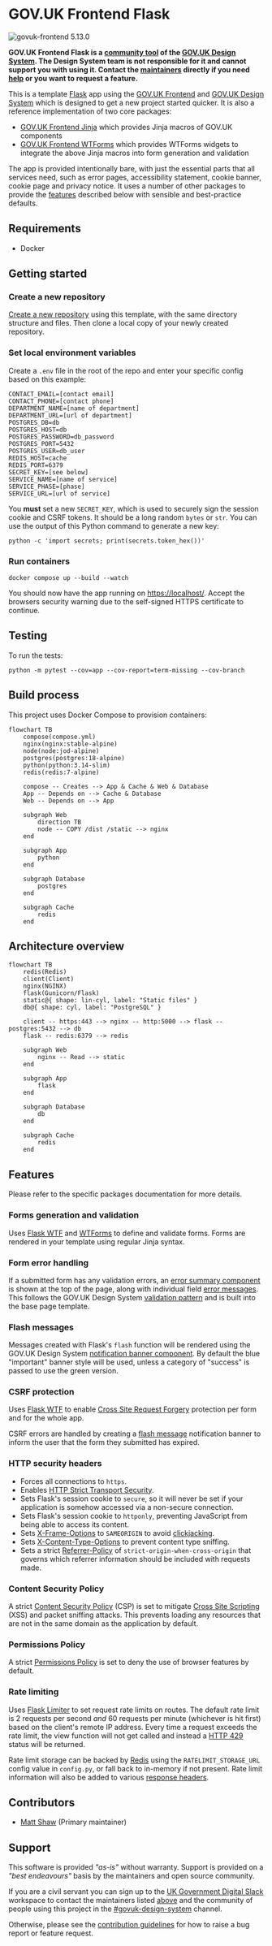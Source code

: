 # GOV.UK Frontend Flask

![govuk-frontend 5.13.0](https://img.shields.io/badge/govuk--frontend%20version-5.13.0-005EA5?logo=gov.uk&style=flat)

**GOV.UK Frontend Flask is a [community tool](https://design-system.service.gov.uk/community/resources-and-tools/) of the [GOV.UK Design System](https://design-system.service.gov.uk/). The Design System team is not responsible for it and cannot support you with using it. Contact the [maintainers](#contributors) directly if you need [help](#support) or you want to request a feature.**

This is a template [Flask](https://flask.palletsprojects.com) app using the [GOV.UK Frontend](https://frontend.design-system.service.gov.uk/) and [GOV.UK Design System](https://design-system.service.gov.uk/) which is designed to get a new project started quicker. It is also a reference implementation of two core packages:

- [GOV.UK Frontend Jinja](https://github.com/LandRegistry/govuk-frontend-jinja) which provides Jinja macros of GOV.UK components
- [GOV.UK Frontend WTForms](https://github.com/LandRegistry/govuk-frontend-wtf) which provides WTForms widgets to integrate the above Jinja macros into form generation and validation

The app is provided intentionally bare, with just the essential parts that all services need, such as error pages, accessibility statement, cookie banner, cookie page and privacy notice. It uses a number of other packages to provide the [features](#features) described below with sensible and best-practice defaults.

## Requirements

- Docker

## Getting started

### Create a new repository

[Create a new repository](https://github.com/LandRegistry/govuk-frontend-flask/generate) using this template, with the same directory structure and files. Then clone a local copy of your newly created repository.

### Set local environment variables

Create a `.env` file in the root of the repo and enter your specific config based on this example:

```dotenv
CONTACT_EMAIL=[contact email]
CONTACT_PHONE=[contact phone]
DEPARTMENT_NAME=[name of department]
DEPARTMENT_URL=[url of department]
POSTGRES_DB=db
POSTGRES_HOST=db
POSTGRES_PASSWORD=db_password
POSTGRES_PORT=5432
POSTGRES_USER=db_user
REDIS_HOST=cache
REDIS_PORT=6379
SECRET_KEY=[see below]
SERVICE_NAME=[name of service]
SERVICE_PHASE=[phase]
SERVICE_URL=[url of service]
```

You **must** set a new `SECRET_KEY`, which is used to securely sign the session cookie and CSRF tokens. It should be a long random `bytes` or `str`. You can use the output of this Python command to generate a new key:

```shell
python -c 'import secrets; print(secrets.token_hex())'
```

### Run containers

```shell
docker compose up --build --watch
```

You should now have the app running on <https://localhost/>. Accept the browsers security warning due to the self-signed HTTPS certificate to continue.

## Testing

To run the tests:

```shell
python -m pytest --cov=app --cov-report=term-missing --cov-branch
```

## Build process

This project uses Docker Compose to provision containers:

```mermaid
flowchart TB
    compose(compose.yml)
    nginx(nginx:stable-alpine)
    node(node:jod-alpine)
    postgres(postgres:18-alpine)
    python(python:3.14-slim)
    redis(redis:7-alpine)

    compose -- Creates --> App & Cache & Web & Database
    App -- Depends on --> Cache & Database
    Web -- Depends on --> App

    subgraph Web
        direction TB
        node -- COPY /dist /static --> nginx
    end

    subgraph App
        python
    end

    subgraph Database
        postgres
    end

    subgraph Cache
        redis
    end
```

## Architecture overview

```mermaid
flowchart TB
    redis(Redis)
    client(Client)
    nginx(NGINX)
    flask(Gunicorn/Flask)
    static@{ shape: lin-cyl, label: "Static files" }
    db@{ shape: cyl, label: "PostgreSQL" }

    client -- https:443 --> nginx -- http:5000 --> flask -- postgres:5432 --> db
    flask -- redis:6379 --> redis

    subgraph Web
        nginx -- Read --> static
    end

    subgraph App
        flask
    end

    subgraph Database
        db
    end

    subgraph Cache
        redis
    end
```

## Features

Please refer to the specific packages documentation for more details.

### Forms generation and validation

Uses [Flask WTF](https://flask-wtf.readthedocs.io/en/stable/) and [WTForms](https://wtforms.readthedocs.io) to define and validate forms. Forms are rendered in your template using regular Jinja syntax.

### Form error handling

If a submitted form has any validation errors, an [error summary component](https://design-system.service.gov.uk/components/error-summary/) is shown at the top of the page, along with individual field [error messages](https://design-system.service.gov.uk/components/error-message/). This follows the GOV.UK Design System [validation pattern](https://design-system.service.gov.uk/patterns/validation/) and is built into the base page template.

### Flash messages

Messages created with Flask's `flash` function will be rendered using the GOV.UK Design System [notification banner component](https://design-system.service.gov.uk/components/notification-banner/). By default the blue "important" banner style will be used, unless a category of "success" is passed to use the green version.

### CSRF protection

Uses [Flask WTF](https://flask-wtf.readthedocs.io/en/stable/) to enable [Cross Site Request Forgery](https://en.wikipedia.org/wiki/Cross-site_request_forgery) protection per form and for the whole app.

CSRF errors are handled by creating a [flash message](#flash-messages) notification banner to inform the user that the form they submitted has expired.

### HTTP security headers

- Forces all connections to `https`.
- Enables [HTTP Strict Transport Security](https://developer.mozilla.org/en-US/docs/Web/HTTP/Headers/Strict-Transport-Security).
- Sets Flask's session cookie to `secure`, so it will never be set if your application is somehow accessed via a non-secure connection.
- Sets Flask's session cookie to `httponly`, preventing JavaScript from being able to access its content.
- Sets [X-Frame-Options](https://developer.mozilla.org/en-US/docs/Web/HTTP/Headers/X-Frame-Options) to `SAMEORIGIN` to avoid [clickjacking](https://en.wikipedia.org/wiki/Clickjacking).
- Sets [X-Content-Type-Options](https://developer.mozilla.org/en-US/docs/Web/HTTP/Headers/X-Content-Type-Options) to prevent content type sniffing.
- Sets a strict [Referrer-Policy](https://developer.mozilla.org/en-US/docs/Web/HTTP/Headers/Referrer-Policy) of `strict-origin-when-cross-origin` that governs which referrer information should be included with requests made.

### Content Security Policy

A strict [Content Security Policy](https://developer.mozilla.org/en-US/docs/Web/HTTP/CSP) (CSP) is set to mitigate [Cross Site Scripting](https://developer.mozilla.org/en-US/docs/Web/Security/Types_of_attacks#cross-site_scripting_xss) (XSS) and packet sniffing attacks. This prevents loading any resources that are not in the same domain as the application by default.

### Permissions Policy

A strict [Permissions Policy](https://developer.mozilla.org/en-US/docs/Web/HTTP/Headers/Permissions-Policy) is set to deny the use of browser features by default.

### Rate limiting

Uses [Flask Limiter](https://flask-limiter.readthedocs.io/en/stable/) to set request rate limits on routes. The default rate limit is 2 requests per second _and_ 60 requests per minute (whichever is hit first) based on the client's remote IP address. Every time a request exceeds the rate limit, the view function will not get called and instead a [HTTP 429](https://developer.mozilla.org/en-US/docs/Web/HTTP/Status/429) status will be returned.

Rate limit storage can be backed by [Redis](https://redis.io/) using the `RATELIMIT_STORAGE_URL` config value in `config.py`, or fall back to in-memory if not present. Rate limit information will also be added to various [response headers](https://flask-limiter.readthedocs.io/en/stable/#rate-limiting-headers).

## Contributors

- [Matt Shaw](https://github.com/matthew-shaw) (Primary maintainer)

## Support

This software is provided _"as-is"_ without warranty. Support is provided on a _"best endeavours"_ basis by the maintainers and open source community.

If you are a civil servant you can sign up to the [UK Government Digital Slack](https://ukgovernmentdigital.slack.com/signup) workspace to contact the maintainers listed [above](#contributors) and the community of people using this project in the [#govuk-design-system](https://ukgovernmentdigital.slack.com/archives/C6DMEH5R6) channel.

Otherwise, please see the [contribution guidelines](CONTRIBUTING.md) for how to raise a bug report or feature request.
